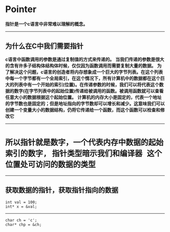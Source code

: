 # Pointer
**指针是一个c语言中非常难以理解的概念。**
****
## 为什么在C中我们需要指针
**c语言中函数调用的参数是通过复制值的方式来传递的。**
**当我们传递的参数是很大的含有许多子结构体结构体时候，仅仅因为函数调用而需要复制大量的数据。**
**为了解决这个问题，c语言的创造者将内存想象成一个巨大的字节列表。在这个列表中每一个字节都有一个全局索引，在这个情况下，所有计算机中的数据都在这个巨大的列表中有一个开始的索引(位置)。在传递参数的时候，我们可以将代表这个数据的数字(在字节列表中的起始位置)传递给被调用的函数。被调用函数就可以查看任意大小的数据根据这个起始位置。**
**计算机的内存大小是固定的，代表一个地址的字节数也是固定的；但是地址指向的字节数却可以增长和减少。这意味我们可以创建一个变量大小的数据结构，仍将它传递给一个函数，而这个函数可以检查和修改它**
****
# `所以指针就是数字，一个代表内存中数据的起始索引的数字, 指针类型暗示我们和编译器 这个位置处可访问的数据的类型`
*****
## 获取数据的指针，获取指针指向的数据
```
int val = 100;
int* x = &val;
```
****
```
char ch = 'c';
char* chp = &ch;
```
